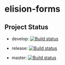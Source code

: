 # elision-forms

## Project Status ##

- develop: [![Build status](https://ci.appveyor.com/api/projects/status/u3f62lyby7eie26a/branch/develop?svg=true)](https://ci.appveyor.com/project/SitecoreElision/elision-forms/branch/develop)


- release: [![Build status](https://ci.appveyor.com/api/projects/status/3lns002fajqu0m1q/branch/release?svg=true)](https://ci.appveyor.com/project/SitecoreElision/elision-forms-e78vm/branch/release)


- master: [![Build status](https://ci.appveyor.com/api/projects/status/k0u3g0fhtwdk1t4q?svg=true)](https://ci.appveyor.com/project/SitecoreElision/elision-forms-m219v)
